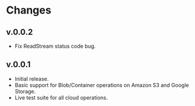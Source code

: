 # Changes

## v.0.0.2
* Fix ReadStream status code bug.

## v.0.0.1
* Initial release.
* Basic support for Blob/Container operations on Amazon S3 and Google Storage.
* Live test suite for all cloud operations.
